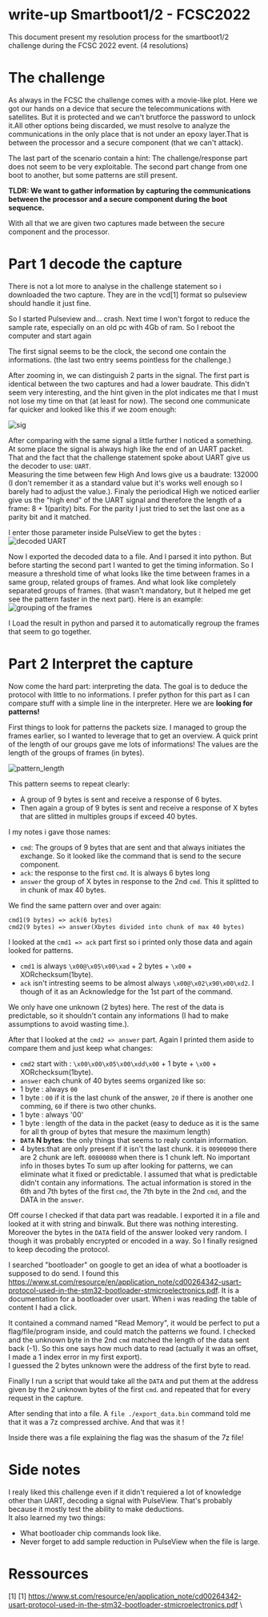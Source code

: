 # write-up Smartboot1/2 - FCSC2022

This document present my resolution process for the smartboot1/2 challenge during the FCSC 2022 event. 
(4 resolutions)

# The challenge

As always in the FCSC the challenge comes with a movie-like plot. Here we got our hands on a device that secure the telecommunications with satellites. But it is protected and we can't brutforce the password to unlock it.All other options being discarded, we must resolve to analyze the communications in the only place that is not under an epoxy layer.That is between the processor and a secure component (that we can't attack).

The last part of the scenario contain a hint: The challenge/response part does not seem to be very exploitable. The second part change from one boot to another, but some patterns are still present.

**TLDR: We want to gather information by capturing the communications between the processor and a secure component during the boot sequence.**

With all that we are given two captures made between the secure component and the processor.

# Part 1 decode the capture

There is not a lot more to analyse in the challenge statement so i downloaded the two capture. They are in the vcd[1] format so pulseview should handle it just fine.

So I started Pulseview and... crash. Next time I won't forgot to reduce the sample rate, especially on an old pc with 4Gb of ram. So I reboot the computer and start again

The first signal seems to be the clock, the second one contain the informations. (the last two entry seems pointless for the challenge.)

After zooming in, we can distinguish 2 parts in the signal. The first part is identical between the two captures and had a lower baudrate. This didn't seem very interesting, and the hint given in the plot indicates me that I must not lose my time on that (at least for now).
The second one communicate far quicker and looked like this if we zoom enough:

![sig](images/sig.png)

After comparing with the same signal a little further I noticed a something. At some place the signal is always high like the end of an UART packet. That and the fact that the challenge statement spoke about UART give us the decoder to use: `UART`. \
Measuring the time between few High And lows give us a baudrate: 132000 (I don't remember it as a standard value but it's works well enough so I barely had to adjust the value.).
Finaly the periodical High we noticed earlier give us the "high end" of the UART signal and therefore the length of a frame: 8 + 1(parity) bits. For the parity I just tried to set the last one as a parity bit and it matched. 

I enter those parameter inside PulseView to get the bytes :
![decoded UART](images/decoded_uart.png)

Now I exported the decoded data to a file. And I parsed it into python.
But before starting the second part I wanted to get the timing information. So I measure a threshold time of what looks like the time between frames in a same group, related groups of frames. And what look like completely separated groups of frames. (that wasn't mandatory, but it helped me get see the pattern faster in the next part). Here is an example:
![grouping of the frames](images/pulseview_no_zoom.png)

I Load the result in python and parsed it to automatically regroup the frames that seem to go together.

# Part 2 Interpret the capture

Now come the hard part: interpreting the data. The goal is to deduce the protocol with little to no informations. I prefer python for this part as I can compare stuff with a simple line in the interpreter. Here we are **looking for patterns!**

First things to look for patterns the packets size. I managed to group the frames earlier, so I wanted to leverage that to get an overview. A quick print of the length of our groups gave me lots of informations! The values are the length of the groups of frames (in bytes).

![pattern_length](images/length_exchanges.png)

This pattern seems to repeat clearly:
- A group of 9 bytes is sent and receive a response of 6 bytes.
- Then again a group of 9 bytes is sent and receive a response of X bytes that are slitted in multiples groups if exceed 40 bytes.

 
I my notes i gave those names:
- `cmd`: The groups of 9 bytes that are sent and that always initiates the exchange. So it looked like the command that is send to the secure component.
- `ack`: the response to the first `cmd`. It is always 6 bytes long
- `answer` the group of X bytes in response to the 2nd `cmd`. This it splitted to in chunk of max 40 bytes. 

We find the same pattern over and over again:
```
cmd1(9 bytes) => ack(6 bytes)
cmd2(9 bytes) => answer(Xbytes divided into chunk of max 40 bytes)
```

I looked at the `cmd1 => ack` part first so i printed only those data and again looked for patterns.
- `cmd1` is always `\x00@\x05\x00\xad` + 2 bytes + `\x00` + XORchecksum(1byte).
- `ack` isn't intresting seems to be almost always `\x00@\x02\x90\x00\xd2`. I though of it as an Acknowledge for the 1st part of the command. 

We only have one unknown (2 bytes) here. The rest of the data is predictable, so it shouldn't contain any informations (I had to make assumptions to avoid wasting time.).

After that I looked at the `cmd2 => answer` part. Again I printed them aside to compare them and just keep what changes:
- `cmd2` start with : `\x00\x00\x05\x00\xdd\x00` + 1 byte + `\x00` + XORchecksum(1byte).
- `answer` each chunk of 40 bytes seems organized like so:
- 1 byte : always `00`
- 1 byte : `00` if it is the last chunk of the answer, `20` if there is another one comming, `60` if there is two other chunks.
- 1 byte : always '00'
- 1 byte : length of the data in the packet (easy to deduce as it is the same for all th group of bytes that mesure the maximum length)
- **`DATA` N bytes**: the only things that seems to realy contain information.
- 4 bytes:that are only present if it isn't the last chunk. it is `00900090` there are 2 chunk are left. `00800080` when there is 1 chunk left. No important info in thoses bytes
To sum up after looking for patterns, we can eliminate what it fixed or predictable. I assumed that what is predictable didn't contain any informations. The actual information is stored in the 6th and 7th bytes of the first `cmd`, the 7th byte in the 2nd `cmd`, and the DATA in the `answer`.

Off course I checked if that data part was readable. I exported it in a file and looked at it with string and binwalk. But there was nothing interesting. Moreover the bytes in the `DATA` field of the answer looked very random. I though it was probably encrypted or encoded in a way. So I finally resigned to keep decoding the protocol.


I searched "bootloader" on google to get an idea of what a bootloader is supposed to do send. I found this https://www.st.com/resource/en/application_note/cd00264342-usart-protocol-used-in-the-stm32-bootloader-stmicroelectronics.pdf. It is a documentation for a bootloader over usart. When i was reading the table of content I had a click.

It contained a command named "Read Memory", it would be perfect to put a flag/file/program inside, and could match the patterns we found. I checked and the unknown byte in the 2nd `cmd` matched the length of the data sent back (-1). So this one says how much data to read (actually it was an offset, I made a 1 index error in my first export).\
I guessed the 2 bytes unknown were the address of the first byte to read.

Finally I run a script that would take all the `DATA` and put them at the address given by the 2 unknown bytes of the first `cmd`. and repeated that for every request in the capture.

After sending that into a file. A `file ./export_data.bin` command told me that it was a 7z compressed archive. And that was it !

Inside there was a file explaining the flag was the shasum of the 7z file!

# Side notes

I realy liked this challenge even if it didn't requiered a lot of knowledge other than UART, decoding a signal with PulseView. That's probably because it mostly test the ability to make deductions.\
It also learned my two things: 
- What bootloader chip commands look like.
- Never forget to add sample reduction in PulseView when the file is large. 

# Ressources

[1] 
[1] https://www.st.com/resource/en/application_note/cd00264342-usart-protocol-used-in-the-stm32-bootloader-stmicroelectronics.pdf \